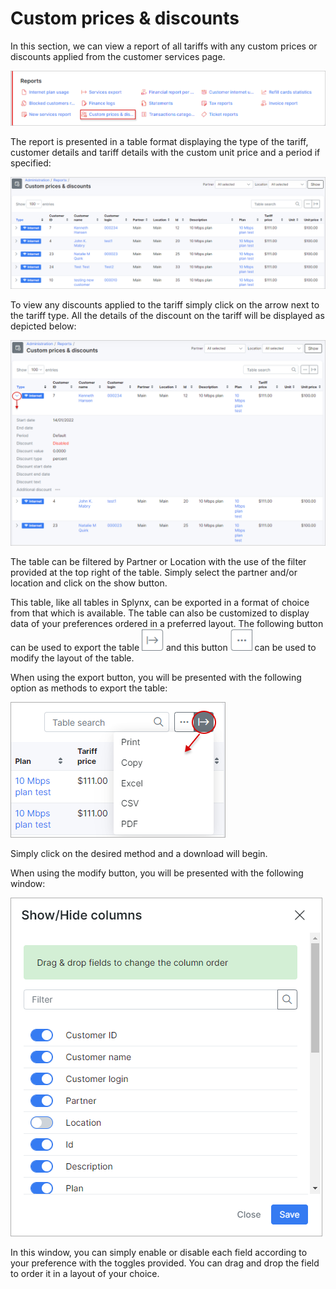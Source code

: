 Custom prices & discounts
=========

In this section, we can view a report of all tariffs with any custom prices or discounts applied from the customer services page.

![Customer prices & Discounts](custom.png)

The report is presented in a table format displaying the type of the tariff, customer details and tariff details with the custom unit price and a period if specified:

![Custom](custom2.png)

To view any discounts applied to the tariff simply click on the arrow next to the tariff type. All the details of the discount on the tariff will be displayed as depicted below:

![Custom](custom3.png)

The table can be filtered by Partner or Location with the use of the filter provided at the top right of the table. Simply select the partner and/or location and click on the show button.

This table, like all tables in Splynx, can be exported in a format of choice from that which is available. The table can also be customized to display data of your preferences ordered in a preferred layout. The following button can be used to export the table <icon class="image-icon">![Export](export.png)</icon> and this button <icon class="image-icon">![Modify](modify.png)</icon> can be used to modify the layout of the table.

When using the export button, you will be presented with the following option as methods to export the table:

![Export](export1.png)

Simply click on the desired method and a download will begin.

When using the modify button, you will be presented with the following window:

![modify](modify1.png)

In this window, you can simply enable or disable each field according to your preference with the toggles provided. You can drag and drop the field to order it in a layout of your choice.
